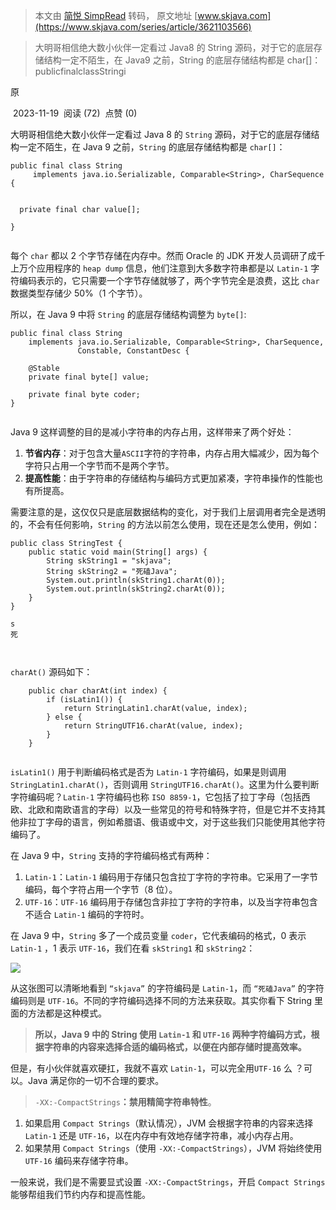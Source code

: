 > 本文由 [简悦 SimpRead](http://ksria.com/simpread/) 转码， 原文地址 [www.skjava.com](https://www.skjava.com/series/article/3621103566)

> 大明哥相信绝大数小伙伴一定看过 Java8 的 String 源码，对于它的底层存储结构一定不陌生，在 Java9 之前，String 的底层存储结构都是 char[]：publicfinalclassStringi

原

 2023-11-19  阅读 (72)  点赞 (0)

大明哥相信绝大数小伙伴一定看过 Java 8 的 `String` 源码，对于它的底层存储结构一定不陌生，在 Java 9 之前，`String` 的底层存储结构都是 `char[]`：

```
public final class String
     implements java.io.Serializable, Comparable<String>, CharSequence {

  
  private final char value[];

}


```

每个 `char` 都以 2 个字节存储在内存中。然而 Oracle 的 JDK 开发人员调研了成千上万个应用程序的 `heap dump` 信息，他们注意到大多数字符串都是以 `Latin-1` 字符编码表示的，它只需要一个字节存储就够了，两个字节完全是浪费，这比 `char` 数据类型存储少 50%（1 个字节）。

所以，在 Java 9 中将 `String` 的底层存储结构调整为 `byte[]`:

```
public final class String
    implements java.io.Serializable, Comparable<String>, CharSequence,
               Constable, ConstantDesc {

    @Stable
    private final byte[] value;

    private final byte coder;
}


```

Java 9 这样调整的目的是减小字符串的内存占用，这样带来了两个好处：

1.  **节省内存**：对于包含大量`ASCII`字符的字符串，内存占用大幅减少，因为每个字符只占用一个字节而不是两个字节。
2.  **提高性能**：由于字符串的存储结构与编码方式更加紧凑，字符串操作的性能也有所提高。

需要注意的是，这仅仅只是底层数据结构的变化，对于我们上层调用者完全是透明的，不会有任何影响，`String` 的方法以前怎么使用，现在还是怎么使用，例如：

```
public class StringTest {
    public static void main(String[] args) {
        String skString1 = "skjava";
        String skString2 = "死磕Java";
        System.out.println(skString1.charAt(0));
        System.out.println(skString2.charAt(0));
    }
}

s
死



```

`charAt()` 源码如下：

```
    public char charAt(int index) {
        if (isLatin1()) {
            return StringLatin1.charAt(value, index);
        } else {
            return StringUTF16.charAt(value, index); 
        }
    }


```

`isLatin1()` 用于判断编码格式是否为 `Latin-1` 字符编码，如果是则调用 `StringLatin1.charAt()`，否则调用 `StringUTF16.charAt()`。这里为什么要判断字符编码呢？`Latin-1` 字符编码也称 `ISO 8859-1`，它包括了拉丁字母（包括西欧、北欧和南欧语言的字母）以及一些常见的符号和特殊字符，但是它并不支持其他非拉丁字母的语言，例如希腊语、俄语或中文，对于这些我们只能使用其他字符编码了。

在 Java 9 中，`String` 支持的字符编码格式有两种：

1.  `Latin-1`：`Latin-1` 编码用于存储只包含拉丁字符的字符串。它采用了一字节编码，每个字符占用一个字节（8 位）。
2.  `UTF-16`：`UTF-16` 编码用于存储包含非拉丁字符的字符串，以及当字符串包含不适合 `Latin-1` 编码的字符时。

在 Java 9 中，`String` 多了一个成员变量 `coder`，它代表编码的格式，0 表示 `Latin-1` ，1 表示 `UTF-16`，我们在看 `skString1` 和 `skString2`：

![](https://sike.skjava.com/java-features/202310312000001.jpg)

从这张图可以清晰地看到 `“skjava”` 的字符编码是 `Latin-1`，而 `“死磕Java”` 的字符编码则是 `UTF-16`。不同的字符编码选择不同的方法来获取。其实你看下 String 里面的方法都是这种模式。

> **所以，Java 9 中的 String 使用 ****`Latin-1`**** 和 ****`UTF-16`**** 两种字符编码方式，根据字符串的内容来选择合适的编码格式，以便在内部存储时提高效率。**

但是，有小伙伴就喜欢硬扛，我就不喜欢 `Latin-1`，可以完全用`UTF-16` 么 ？可以。Java 满足你的一切不合理的要求。

> `-XX:-CompactStrings`**：禁用精简字符串特性**。

1.  如果启用 `Compact Strings`（默认情况），JVM 会根据字符串的内容来选择 `Latin-1` 还是 `UTF-16`，以在内存中有效地存储字符串，减小内存占用。
2.  如果禁用 `Compact Strings`（使用 `-XX:-CompactStrings`），JVM 将始终使用 `UTF-16` 编码来存储字符串。

一般来说，我们是不需要显式设置 `-XX:-CompactStrings`，开启 `Compact Strings` 能够帮组我们节约内存和提高性能。
